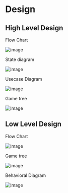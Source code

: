 # Design

## High Level Design

Flow Chart

![image](https://user-images.githubusercontent.com/80813102/114462802-2be10680-9c01-11eb-9914-a7e05da967ab.png)

State diagram

![image](https://user-images.githubusercontent.com/80813102/114464307-369c9b00-9c03-11eb-9199-38cd8bc6668d.png)


Usecase Diagram

![image](https://user-images.githubusercontent.com/80813102/114463933-b83ff900-9c02-11eb-8d71-28b838f69d9b.png)


Game tree

![image](https://user-images.githubusercontent.com/80813102/114462481-ba08bd00-9c00-11eb-8484-d262c6f1d214.png)




## Low Level Design

Flow Chart

![image](https://user-images.githubusercontent.com/80813102/114465683-11109100-9c05-11eb-89a6-ea89f32a29e2.png)






Game tree

![image](https://user-images.githubusercontent.com/80813102/114462448-ab220a80-9c00-11eb-9c6a-ff39c2630c0f.png)


Behavioral Diagram


![image](https://user-images.githubusercontent.com/80813102/114748117-36211300-9d6f-11eb-95d9-27b66e8eda2b.png)


